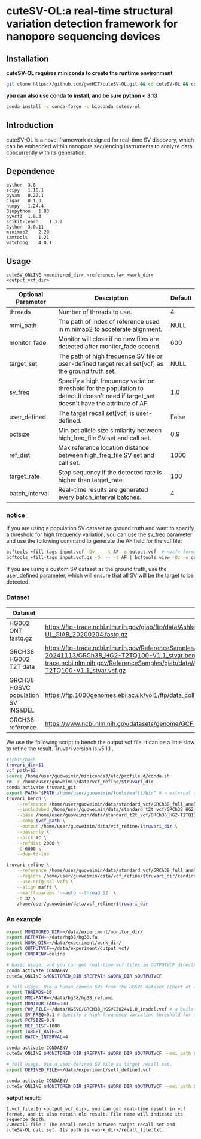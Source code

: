 # cuteSV-OL:a real-time structural variation detection framework for nanopore sequencing devices

## Installation

**cuteSV-OL requires miniconda to create the runtime environment**

```bash
git clone https://github.com/gwmHIT/cuteSV-OL.git && cd cuteSV-OL && conda env create -f environment.yml -n <your_env_name> && python setup.py build_ext --inplace && python setup.py install
```

**you can also use conda to install, and be sure python < 3.13**

```bash
conda install -c conda-forge -c bioconda cutesv-ol
```

## Introduction

cuteSV-OL is a novel framework designed for real-time SV discovery, which can be embedded within nanopore sequencing instruments to analyze data concurrently with its generation.

## Dependence

```
python  3.8
scipy   1.10.1
pysam   0.22.1
Cigar   0.1.3
numpy   1.24.4
Biopython   1.83
pyvcf3  1.0.3
scikit-learn    1.3.2
Cython  3.0.11
minimap2    2.28
samtools    1.21
watchdog	4.0.1
```

## Usage

```
cuteSV_ONLINE <monitored_dir> <reference.fa> <work_dir> <output_vcf_dir> 
```

| Optional Parameter | Description                                                  | Default |
| ------------------ | ------------------------------------------------------------ | ------- |
| threads            | Number of threads to use.                                    | 4       |
| mmi_path           | The path of index of reference used in minimap2 to accelerate alignment. | NULL    |
| monitor_fade       | Monitor will close if no new files are detected after monitor_fade second. | 600     |
| target_set         | The path of high frequence SV file or user-defined target recall set[vcf] as the ground truth set. | NULL    |
| sv_freq            | Specify a high frequency variation threshold for the population to detect.It doesn't need if target_set doesn't have the attribute of AF. | 1.0    |
| user_defined       | The target recall set[vcf] is user-defined.                  | False   |
| pctsize            | Min pct allele size similarity between high_freq_file SV set and call set. | 0,9     |
| ref_dist           | Max reference location distance between high_freq_file SV set and call set. | 1000    |
| target_rate        | Stop sequency if the detected rate is higher than target_rate. | 100     |
| batch_interval     | Real-time results are generated every batch_interval batches. | 4       |

### **notice**

If you are using a population SV dataset as ground truth and want to specify a threshold for high frequency variation, you can use the sv_freq parameter and use the following command to generate the AF field for the vcf file:

```bash
bcftools +fill-tags input.vcf -Ov -- -t AF -o output.vcf  # <vcf> format
bcftools +fill-tags input.vcf.gz -Ou -- -t AF | bcftools view -Oz -o output.vcf.gz  # <vcf.gz> format
```

If you are using a custom SV dataset as the ground truth, use the user_defined parameter, which will ensure that all SV will be the target to be detected.

### Dataset

| **Dataset**                         | **Link**                                                     |
| ----------------------------------- | ------------------------------------------------------------ |
| HG002 ONT fastq.gz                  | https://ftp-trace.ncbi.nlm.nih.gov/giab/ftp/data/AshkenazimTrio/HG002_NA24385_son/Ultralong_OxfordNanopore/guppy-V3.4.5/HG002_ONT-UL_GIAB_20200204.fastq.gz |
| GRCH38  HG002 T2T data              | https://ftp-trace.ncbi.nlm.nih.gov/ReferenceSamples/giab/data/AshkenazimTrio/analysis/NIST_HG002_DraftBenchmark_defrabbV0.019-20241113/GRCh38_HG2-T2TQ100-V1.1_stvar.benchmark.bed  https://ftp-trace.ncbi.nlm.nih.gov/ReferenceSamples/giab/data/AshkenazimTrio/analysis/NIST_HG002_DraftBenchmark_defrabbV0.019-20241113/GRCh38_HG2-T2TQ100-V1.1_stvar.vcf.gz |
| GRCH38  HGSVC population SV INS&DEL | https://ftp.1000genomes.ebi.ac.uk/vol1/ftp/data_collections/HGSVC3/release/Variant_Calls/1.0/GRCh38/variants_GRCh38_sv_insdel_sym_HGSVC2024v1.0.vcf.gz |
| GRCH38 reference                    | https://www.ncbi.nlm.nih.gov/datasets/genome/GCF_000001405.26 |

We use the following script to bench the output vcf file. it can be a little slow to refine the result. Truvari version is v5.1.1 .

```bash
#!/bin/bash
truvari_dir=$1
vcf_path=$2
source /home/user/guoweimin/miniconda3/etc/profile.d/conda.sh
rm -r /home/user/guoweimin/data/vcf_refine/$truvari_dir
conda activate truvari_git
export PATH="$PATH:/home/user/guoweimin/tools/mafft/bin" # a external tool mafft should be install.
truvari bench \
    --reference /home/user/guoweimin/data/standard_vcf/GRCh38_full_analysis_set_plus_decoy_hla.fa \
    --includebed /home/user/guoweimin/data/standard_t2t_vcf/GRCh38_HG2-T2TQ100-V1.1_stvar.benchmark.bed \
    --base /home/user/guoweimin/data/standard_t2t_vcf/GRCh38_HG2-T2TQ100-V1.1_stvar.vcf.gz \
    --comp $vcf_path \
    --output /home/user/guoweimin/data/vcf_refine/$truvari_dir \
    --passonly \
    --pick ac \
    --refdist 2000 \
    -C 6000 \
    --dup-to-ins

truvari refine \
    --reference /home/user/guoweimin/data/standard_vcf/GRCh38_full_analysis_set_plus_decoy_hla.fa \
    --regions /home/user/guoweimin/data/vcf_refine/$truvari_dir/candidate.refine.bed \
    --use-original-vcfs \
    --align mafft \
    --mafft-params '--auto --thread 32' \
    -t 32 \
    /home/user/guoweimin/data/vcf_refine/$truvari_dir
```

### **An example**

```bash
export MONITORED_DIR=~/data/experiment/monitor_dir/
export REFPATH=~/data/hg38/hg38.fa
export WORK_DIR=~/data/experiment/work_dir/
export OUTPUTVCF=~/data/experiment/output_vcf/
export CONDAENV=online

# basic usage, and you can get real-time vcf files in OUTPUTVCF directory.
conda activate CONDAENV
cuteSV_ONLINE $MONITORED_DIR $REFPATH $WORK_DIR $OUTPUTVCF

# full usage. Use a human common SVs from the HGSVC dataset (Ebert et al. 2021) as the ground truth.
export THREADS=16
export MMI-PATH=~/data/hg38/hg38_ref.mmi 
export MONITOR_FADE=300 
export POP_FILE=~/data/HGSVC/GRCH38_HGSVC2024v1.0_insdel.vcf # a built-in population SV file in src/data, you can also defined target recall set in vcf format.
export SV_FREQ=0.1 # Specify a high frequency variation threshold for the population to detect. Don't use it if use a self-defined target set as the ground truth.
export PCTSIZE=0.9
export REF_DIST=1000
export TARGET_RATE=25
export BATCH_INTERVAL=4

conda activate CONDAENV
cuteSV_ONLINE $MONITORED_DIR $REFPATH $WORK_DIR $OUTPUTVCF --mmi_path $MMI-PATH --threads $THREADS --monitor_fade $MONITOR_FADE --target_set $POP_FILE --sv_freq $SV_FREQ --pctsize $PCTSIZE --ref_dist $REF_DIST --target_rate $TARGET_RATE --batch_interval $BATCH_INTERVAL

# full usage. Use a user-defined SV file as target recall set.
export DEFINED_FILE=~/data/experiment/self_defined.vcf

conda activate CONDAENV
cuteSV_ONLINE $MONITORED_DIR $REFPATH $WORK_DIR $OUTPUTVCF --mmi_path $MMI-PATH --threads $THREADS --monitor_fade $MONITOR_FADE --target_set $DEFINED_FILE --user_defined --pctsize $PCTSIZE --ref_dist $REF_DIST --target_rate $TARGET_RATE --batch_interval $BATCH_INTERVAL
```

**output result:**

```
1.vcf_file:In <output_vcf_dir>, you can get real-time result in vcf format, and it also retain old result. File name will indicate its sequence depth.
2.Recall file : The recall result between target recall set and cuteSV-OL call set. Its path is <work_dir>/recall_file.txt.
```
